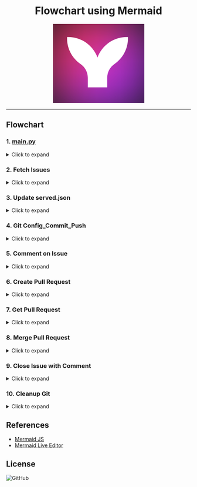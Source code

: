 <!--suppress HtmlDeprecatedAttribute -->

<div align="center">
  <h1>Flowchart using Mermaid</h1>
  <img src="title.png" alt="Pair Extraordinaire"/>
</div>

---

## Flowchart

### 1. [main.py](../main.py)

<details>
<summary>Click to expand</summary>

```mermaid
graph TD
    A[Start] --> B(Define Constants)
    B --> C(Change Working Directory)
    C --> D(Get GitHub Token)
    D --> E(Get Today's Date)
    E --> F[Fetch Issues]
    F --> G{Issues Exist?}
    G -- Yes --> H(Process Each Issue)
    G -- No --> Z(End)
    H --> I(Parse Issue Details)
    I --> J(Update served.json)
    J --> K(Git Operations)
    K --> L(Comment on Issue)
    L --> M(Create Pull Request)
    M --> N(Get Pull Requests)
    N --> O(Merge Pull Request)
    O --> P(Close Issue with Comment)
    P --> Q(Cleanup Git)
    Q --> F
    H --> H
    Q --> Z
    Z --> R(End)

```

![main.py_flowchart](main.svg)
</details>

### 2. Fetch Issues

<details>
<summary>Click to expand</summary>

```mermaid
graph LR
    A[fetch_issues] --> B(Set up GitHub API URL)
    B --> C(Set API Parameters)
    C --> D[issue_response = requests.get]
    D --> E{Response Status Code}
    E -- 200 --> F(Return issue_response.json)
    E -- Others --> G(Print Error Message)
    G --> H(Return None)

```

![fetch_issues_flowchart](fetch_issue().svg)
</details>

### 3. Update served.json

<details>
<summary>Click to expand</summary>

```mermaid
graph LR
    A[update_served_json] --> B(Try Block)
    B --> C[Open served_file]
    C --> D{File Exists?}
    D -- Yes --> E[Load JSON data]
    D -- No --> F[Pass]
    E --> G(Get Current Year, Month, Week, and Date)
    G --> H{JSON Structure Exists?}
    H -- No --> I[Create JSON Structure]
    H -- Yes --> J[Update JSON Data]
    J --> K[Write JSON data to file]
    K --> L[End]
    I --> L
    F --> L

```

![update_served_json_flowchart](Update_json().svg)

</details>

### 4. Git Config_Commit_Push

<details>
<summary>Click to expand</summary>

```mermaid
graph LR
    A[git_config_commit_push] --> B(Config git user email)
    B --> C(Config git user name)
    C --> D(Create new branch)
    D --> E(Add changes)
    E --> F(Commit changes)
    F --> G(Push branch to remote repository)

```

![git_config_commit_push_flowchart](git_config_commit_push().svg)

</details>

### 5. Comment on Issue

<details>
<summary>Click to expand</summary>

```mermaid
graph LR
    A[comment_on_issue] --> B(Set up URL, Data, and Headers)
    B --> C(Make API POST request)
    C --> D{Response Status Code}
    D -- 201 --> E(Print "Comment added successfully.")
    D -- Others --> F(Print Error Message)

```

![comment_on_issue_flowchart](comment_on_issue().svg)

</details>

### 6. Create Pull Request

<details>
<summary>Click to expand</summary>

```mermaid
graph LR
    A[create_pull_request] --> B(Set up URL, Headers, and Data)
    B --> C(Make API POST request)
    C --> D{Response Status Code}
    D -- 201 --> E(Print "Pull request created successfully.")
    D -- Others --> F(Print Error Message)

```

![create_pull_request_flowchart](create_pull_request().svg)

</details>

### 7. Get Pull Request

<details>
<summary>Click to expand</summary>

```mermaid
graph LR
    A[get_pull_requests] --> B(Set up URL, Headers, and Parameters)
    B --> C(Make API GET request)
    C --> D{Response Status Code}
    D -- 200 --> E(Get Pull Requests)
    D -- Others --> F(Print Error Message)

```

![get_pull_requests_flowchart](get_pull_requests().svg)

</details>

### 8. Merge Pull Request

<details>
<summary>Click to expand</summary>

```mermaid
graph LR
    A[merge_pull_request] --> B(Set up URL, Headers, and Data)
    B --> C(Make API PUT request)
    C --> D{Response Status Code}
    D -- 200 --> E(Print "Pull request merged successfully.")
    D -- Others --> F(Print Error Message)

```

![merge_pull_request_flowchart](merge_pull_request().svg)

</details>

### 9. Close Issue with Comment

<details>
<summary>Click to expand</summary>

```mermaid
graph LR
    A[close_issue_with_comment] --> B(Set up URLs and Headers)
    B --> C(Add comment to closed issue)
    C --> D{Response Status Code}
    D -- 201 --> E(Print "Comment added successfully.")
    D -- Others --> F(Print Error Message)
    F --> G(Close the issue)
    G --> H{Response Status Code}
    H -- 200 --> I(Print "Issue closed successfully.")
    H -- Others --> J(Print Error Message)

```

![close_issue_with_comment_flowchart](close_issue_with_comment().svg)

</details>

### 10. Cleanup Git

<details>
<summary>Click to expand</summary>

```mermaid
graph LR
    A[git_cleanup] --> B(Checkout main branch)
    B --> C(Delete local branch)
    C --> D(Delete remote branch)
    D --> E(Fetch with prune)
    E --> F(Pull main branch)

```

![git_cleanup_flowchart](git_cleanup().svg)

</details>

## References

- [Mermaid JS](https://mermaid-js.github.io/mermaid/#/)
- [Mermaid Live Editor](https://mermaid-js.github.io/mermaid-live-editor)

## License

![GitHub](https://img.shields.io/github/license/prakash4844/get-pair-extraordinaire?style=for-the-badge)